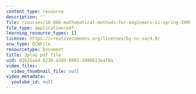 ```yaml
---
content_type: resource
description: ''
file: /courses/18-086-mathematical-methods-for-engineers-ii-spring-2006/d2b25aad8230a2d989831080b23eaf0a_zIK5EnoiLL0.pdf
file_type: application/pdf
learning_resource_types: []
license: https://creativecommons.org/licenses/by-nc-sa/4.0/
ocw_type: OCWFile
resourcetype: Document
title: 3play pdf file
uid: d2b25aad-8230-a2d9-8983-1080b23eaf0a
video_files:
  video_thumbnail_file: null
video_metadata:
  youtube_id: null
---
```

